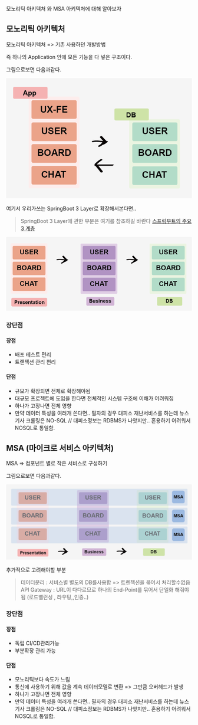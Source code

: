 모노리틱 아키텍처 와 MSA 아키텍처에 대해 알아보자

## 모노리틱 아키텍처

모노리틱 아키텍처 => 기존 사용하던 개발방법 

즉 하나의 Application 안에 모든 기능을 다 넣은 구조이다.

그림으로보면 다음과같다.

![모노아키텍처1](https://github.com/tekies09/CS/blob/main/%EB%94%94%EC%9E%90%EC%9D%B8%ED%8C%A8%ED%84%B4/images/monoarc.PNG?raw=true)

여기서 우리가쓰는 SpringBoot 3 Layer로 확장해서본다면..

> SpringBoot 3 Layer에 관한 부분은 여기를 참조하길 바란다 [스프링부트의 주요 3 계층]()


![모노아키텍처2](https://github.com/tekies09/CS/blob/main/%EB%94%94%EC%9E%90%EC%9D%B8%ED%8C%A8%ED%84%B4/images/monoarc2.PNG?raw=true)

### 장단점

#### 장점 
- 배포 테스트 편리
- 트랜젝션 관리 편리

#### 단점 
- 규모가 확장되면 전체로 확장해야됨
- 대규모 프로젝트에 도입을 한다면 전체적인 시스템 구조에 이해가 어려워짐
- 하나가 고장나면 전체 영향
- 만약 데이터 특성을 여러개 쓴다면.. 필자의 경우 대피소 재난서비스를 하는데 뉴스기사 크롤링은 NO-SQL // 대피소정보는 RDBMS가 나앗지만.. 혼용하기 어려워서 NOSQL로 통일함.


## MSA (마이크로 서비스 아키텍처)

MSA => 컴포넌트 별로 작은 서비스로 구성하기

그림으로보면 다음과같다.

![msa아키텍처](https://github.com/tekies09/CS/blob/main/%EB%94%94%EC%9E%90%EC%9D%B8%ED%8C%A8%ED%84%B4/images/msaarc.PNG?raw=true)

추가적으로 고려해야할 부분

> 데이터분리 : 서비스별 별도의 DB를사용함 => 트렌젝션을 묶어서 처리할수없음 
> API Gateway : URL이 다다르므로 하나의 End-Point를 묶어서 단일화 해줘야됨 (로드밸런싱 , 라우팅,,인증..)


### 장단점

#### 장점 
- 독립 CI/CD관리가능
- 부분확장 관리 가능

#### 단점 
- 모노리틱보다 속도가 느림
- 통신에 사용하기 위해 값을 계속 데이터모델로 변환 => 그만큼 오버헤드가 발생
- 하나가 고장나면 전체 영향
- 만약 데이터 특성을 여러개 쓴다면.. 필자의 경우 대피소 재난서비스를 하는데 뉴스기사 크롤링은 NO-SQL // 대피소정보는 RDBMS가 나앗지만.. 혼용하기 어려워서 NOSQL로 통일함.
